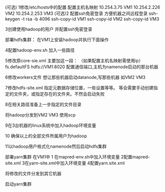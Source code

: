 (可选) 1修改/etc/hosts中的配置 
配置主机名映射 
10.254.3.75 VM1
10.254.2.226 VM2
10.254.2.253 VM3
(可选)2 配置ssh免密登录 方便机器之间远程登录
ssh-keygen -t rsa -b 4096 
ssh-copy-id VM1
ssh-copy-id VM2
ssh-copy-id VM3

3创建使用hadoop的用户 并配置ssh免密登录

部署hdfs集群：
在VM1上安装hadoop并执行下面操作

4配置hadoop-env.sh
加入一些路径

5修改原core-sie.xml 
主要加这一段： （如果配置主机名映射需使用ip）
  <property>
    <name>fs.defaultFS</name>
    <value>hdfs://VM1:8020</value>
  </property>
配置通信端口,主机为namenode启动的那台机器

6修改workers文件 
想让那些机器启动datanode,写那些机器 如VM2 VM3

7修改hdfs-site.xml 指定元数据存储位置，一些设置等等。 等会需要手动创建指定的文件夹，或指定存在的文件夹。不然会启动失败

8在相关路径准备上一步指定的文件目录

将hadoop分发到VM2 VM3 使用scp

9在3台机器的linux系统中加入hadoop环境变量

10 确保以上的全部文件所属用户为hadoop

11以hadoop用户格式化namenode然后启动hdfs集群


部署yarn集群
在VM1中
1 在mapred-env.sh中加入环境变量
2配置mapred-site.xml
3在yarn-site.xml中加入环境变量
4配置yarn.site.xml

将修改的文件分发到其它机器

启动yarn集群










